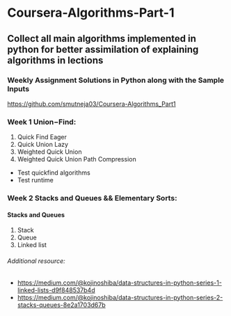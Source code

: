 # Coursera-Algorithms-Part-1

## Collect all main algorithms implemented in python for better assimilation of explaining algorithms in lections
### Weekly Assignment Solutions in Python along with the Sample Inputs
https://github.com/smutneja03/Coursera-Algorithms_Part1

### Week 1 Union−Find:
1. Quick Find Eager
2. Quick Union Lazy
3. Weighted Quick Union
4. Weighted Quick Union Path Compression
* Test quickfind algorithms
* Test runtime
### Week 2 Stacks and Queues && Elementary Sorts:
#### Stacks and Queues
1. Stack
2. Queue
3. Linked list
###### Additional resource:
* https://medium.com/@kojinoshiba/data-structures-in-python-series-1-linked-lists-d9f848537b4d
* https://medium.com/@kojinoshiba/data-structures-in-python-series-2-stacks-queues-8e2a1703d67b
